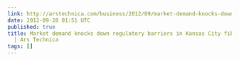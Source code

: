 ```yaml
---
link: http://arstechnica.com/business/2012/09/market-demand-knocks-down-regulatory-barriers-in-kansas-city-fiber-deployment/
date: 2012-09-28 01:51 UTC
published: true
title: Market demand knocks down regulatory barriers in Kansas City fiber deployment
  | Ars Technica
tags: []
---
```



